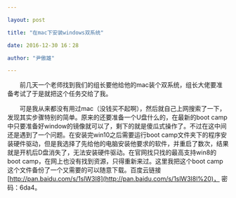 ```yaml
---

layout: post

title: "在mac下安装windows双系统"

date: 2016-12-30 16：28

author: "尹傲雄"

---
```

　　前几天一个老师找到我们的组长要他给他的mac装个双系统，组长大佬要准备考试了于是就把这个任务交给了我。

　　可是我从来都没有用过mac（没钱买不起啊），然后就自己上网搜索了一下，发现其实步骤特别的简单。原来的还要准备一个U盘什么的，在最新的boot camp中只要准备好window的镜像就可以了，剩下的就是傻瓜式操作了。不过在这中间还是遇到了一个问题。在安装完win10之后需要运行boot camp文件夹下的程序安装硬件驱动，但是我选择了先给他的电脑安装他要求的软件，并重启了数次，结果就是开机后D盘消失了，无法安装硬件驱动。在官网找只找的最高支持win8的boot camp，在网上也没有找到资源，只得重新来过。这里我把这个boot camp这个文件备份了一个又需要的可以随意下载。百度云链接[http://pan.baidu.com/s/1slW3I8](http://pan.baidu.com/s/1slW3I8l%20)， 密码：6da4。
